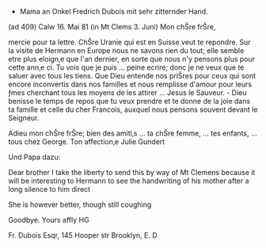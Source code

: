 + Mama an Onkel Fredrich Dubois mit sehr zitternder Hand.

(ad 409) Calw 16. Mai 81
 (in Mt Clems 3. Juni)
Mon chŠre frŠre,

mercie pour ta lettre. ChŠre Uranie qui est en Suisse veut te repondre. Sur la visite de Hermann en Europe nous ne savons rien du tout; elle semble etre plus eloign‚e que l'an dernier, en sorte que nous n'y pensons plus pour cette ann‚e ci. Tu vois que je puis … peine ecrire; donc je ne veux que te saluer avec tous les tiens. Que Dieu entende nos priŠres pour ceux qui sont encore inconvertis dans nos familles et nous remplisse d'amour pour leurs ƒmes cherchant tous les moyens de les attirer … Jesus le Sauveur. - Dieu benisse le temps de repos que tu veux prendre et te donne de la joie dans ta famille et celle du cher Francois, auxquel nous pensons souvent devant le Seigneur.

Adieu mon chŠre frŠre; bien des amiti‚s … ta chŠre femme, … tes enfants, … tous chez George.
 Ton affection‚e
 Julie Gundert


Und Papa dazu:

Dear brother I take the liberty to send this by way of Mt Clemens because it will be interesting to Hermann to see the handwriting of his mother after a long silence to him direct

She is however better, though still coughing

 Goodbye. Yours affly
 HG

Fr. Dubois Esqr, 145 Hooper str Brooklyn, E. D
